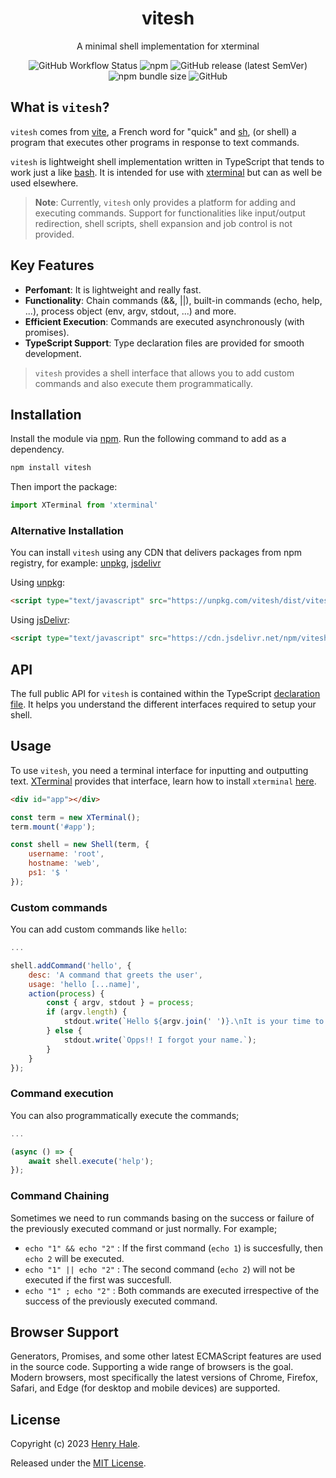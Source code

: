 <div align="center">
<h1>vitesh</h1>
<p>A minimal shell implementation for xterminal</p>
<img alt="GitHub Workflow Status" src="https://img.shields.io/github/actions/workflow/status/henryhale/vitesh/npm-publish.yml">
<img alt="npm" src="https://img.shields.io/npm/v/vitesh">
<img alt="GitHub release (latest SemVer)" src="https://img.shields.io/github/v/release/henryhale/vitesh">
<img alt="npm bundle size" src="https://img.shields.io/bundlephobia/minzip/vitesh">
<img alt="GitHub" src="https://img.shields.io/github/license/henryhale/vitesh">
</div>

## What is `vitesh`?

`vitesh` comes from [vite](https://en.wiktionary.org/wiki/vite), a French word for "quick" and [sh](https://en.wikipedia.org/wiki/Unix_shell), (or shell) a program that executes other programs in response to text commands.

`vitesh` is lightweight shell implementation written in TypeScript that tends to work just a like [bash](https://www.gnu.org/software/bash/). It is intended for use with [xterminal](https://github.com/henryhale/xterminal) but can as well be used elsewhere.

> **Note**: Currently, `vitesh` only provides a platform for adding and executing commands. Support for functionalities like input/output redirection, shell scripts, shell expansion and job control is not provided.  

## Key Features

- **Perfomant**: It is lightweight and really fast.
- **Functionality**: Chain commands (&&, ||), built-in commands (echo, help, ...), process object (env, argv, stdout, ...) and more.
- **Efficient Execution**: Commands are executed asynchronously (with promises).
- **TypeScript Support**: Type declaration files are provided for smooth development.

> `vitesh` provides a shell interface that allows you to add custom commands and also execute them programmatically.

## Installation

Install the module via [npm](https://npmjs.org/package/vitesh). Run the following command to add as a dependency.

```sh
npm install vitesh
```

Then import the package:

```js
import XTerminal from 'xterminal'
```

### Alternative Installation

You can install `vitesh` using any CDN that delivers packages from npm registry, for example: [unpkg](https://unpkg.com/vitesh/), [jsdelivr](https://cdn.jsdelivr.net/npm/vitesh/)

Using [unpkg](https://unpkg.com/vitesh/):

```html
<script type="text/javascript" src="https://unpkg.com/vitesh/dist/vitesh.js"></script>
```

Using [jsDelivr](https://cdn.jsdelivr.net/npm/vitesh/):

```html
<script type="text/javascript" src="https://cdn.jsdelivr.net/npm/vitesh/dist/vitesh.js"></script>
```

## API

The full public API for `vitesh` is contained within the TypeScript [declaration file](https://github.com/henryhale/vitesh/blob/master/types/vitesh.d.ts). It helps you understand the different interfaces required to setup your shell.

## Usage

To use `vitesh`, you need a terminal interface for inputting and outputting text.
[XTerminal](https://github.com/henryhale/xterminal) provides that interface, learn how to install `xterminal` [here](https://github.com/henryhale/xterminal#readme).

```html
<div id="app"></div>
```

```js
const term = new XTerminal();
term.mount('#app');

const shell = new Shell(term, {
    username: 'root',
    hostname: 'web',
    ps1: '$ '
});
```

### Custom commands

You can add custom commands like `hello`:

```js
...

shell.addCommand('hello', {
    desc: 'A command that greets the user',
    usage: 'hello [...name]',
    action(process) {
        const { argv, stdout } = process;
        if (argv.length) {
            stdout.write(`Hello ${argv.join(' ')}.\nIt is your time to shine.\n`);
        } else {
            stdout.write(`Opps!! I forgot your name.`);
        }
    }
});
```

### Command execution

You can also programmatically execute the commands;

```js
...

(async () => {
    await shell.execute('help');
});
```

### Command Chaining

Sometimes we need to run commands basing on the success or failure of the previously executed command or just normally.
For example;

- `echo "1" && echo "2"` : If the first command (`echo 1`) is succesfully, then `echo 2` will be executed.
- `echo "1" || echo "2"` : The second command (`echo 2`) will not be executed if the first was succesfull.
- `echo "1" ; echo "2"` : Both commands are executed irrespective of the success of the previously executed command.

## Browser Support

Generators, Promises, and some other latest ECMAScript features are used in the source code. 
Supporting a wide range of browsers is the goal. Modern browsers, most specifically the latest versions of Chrome, Firefox, Safari, and Edge (for desktop and mobile devices) are supported.

## License

Copyright (c) 2023 [Henry Hale](https://github.com/henryhale).

Released under the [MIT License](https://github.com/henryhale/vitesh/blob/master/LICENSE.txt).
